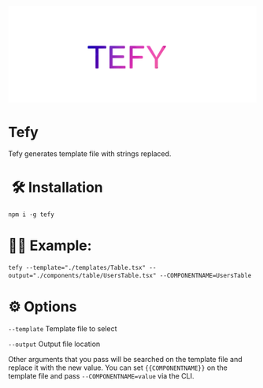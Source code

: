 <img src="https://github.com/Devzstudio/Tefy/blob/master/tefy.png?raw=true" />

# Tefy

Tefy generates template file with strings replaced.

#  🛠 Installation

```
npm i -g tefy
```

# 👨‍💻 Example:

```
tefy --template="./templates/Table.tsx" --output="./components/table/UsersTable.tsx" --COMPONENTNAME=UsersTable
```

# ⚙️ Options

`--template` Template file to select

`--output` Output file location

Other arguments that you pass will be searched on the template file and replace it with the new value. You can set `{{COMPONENTNAME}}` on the template file and pass `--COMPONENTNAME=value` via the CLI.
